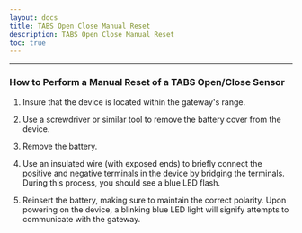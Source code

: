 ```yaml
---    
layout: docs    
title: TABS Open Close Manual Reset   
description: TABS Open Close Manual Reset    
toc: true    
---    
```

---------------------------------------    
### How to Perform a Manual Reset of a TABS Open/Close Sensor  

1.  Insure that the device is located within the gateway\'s range.

2.  Use a screwdriver or similar tool to remove the battery cover from the device.

3.  Remove the battery.

4.  Use an insulated wire (with exposed ends) to briefly connect the positive and negative terminals in the device by bridging the terminals. During this process, you should see a blue LED flash.

5.  Reinsert the battery, making sure to maintain the correct polarity. Upon powering on the device, a blinking blue LED light will signify attempts to communicate with the gateway. 
